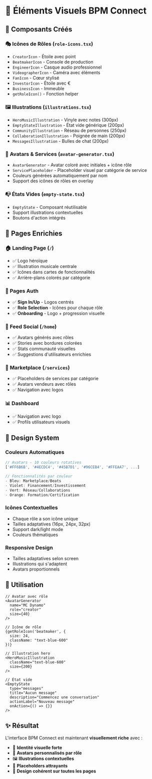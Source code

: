 # 🎨 Éléments Visuels BPM Connect

## 📁 Composants Créés

### 🎭 **Icônes de Rôles** (`role-icons.tsx`)
- `CreatorIcon` - Étoile avec point
- `BeatmakerIcon` - Console de production
- `EngineerIcon` - Casque audio professionnel
- `VideographerIcon` - Caméra avec éléments
- `FanIcon` - Cœur stylisé
- `InvestorIcon` - Étoile avec €
- `BusinessIcon` - Immeuble
- `getRoleIcon()` - Fonction helper

### 🖼️ **Illustrations** (`illustrations.tsx`)
- `HeroMusicIllustration` - Vinyle avec notes (300px)
- `EmptyStateIllustration` - État vide générique (200px)
- `CommunityIllustration` - Réseau de personnes (250px)
- `CollaborationIllustration` - Poignée de main (200px)
- `MessagesIllustration` - Bulles de chat (200px)

### 👤 **Avatars & Services** (`avatar-generator.tsx`)
- `AvatarGenerator` - Avatar coloré avec initiales + icône rôle
- `ServicePlaceholder` - Placeholder visuel par catégorie de service
- Couleurs générées automatiquement par nom
- Support des icônes de rôles en overlay

### 📭 **États Vides** (`empty-state.tsx`)
- `EmptyState` - Composant réutilisable
- Support illustrations contextuelles
- Boutons d'action intégrés

## 🎯 **Pages Enrichies**

### 🏠 **Landing Page (`/`)**
- ✅ Logo héroïque
- ✅ Illustration musicale centrale
- ✅ Icônes dans cartes de fonctionnalités
- ✅ Arrière-plans colorés par catégorie

### 🔐 **Pages Auth**
- ✅ **Sign In/Up** - Logos centrés
- ✅ **Role Selection** - Icônes pour chaque rôle
- ✅ **Onboarding** - Logo + progression visuelle

### 📱 **Feed Social (`/home`)**
- ✅ Avatars générés avec rôles
- ✅ Stories avec bordures colorées
- ✅ Stats communauté visuelles
- ✅ Suggestions d'utilisateurs enrichies

### 🛒 **Marketplace (`/services`)**
- ✅ Placeholders de services par catégorie
- ✅ Avatars vendeurs avec rôles
- ✅ Navigation avec logos

### 📊 **Dashboard**
- ✅ Navigation avec logo
- ✅ Profils utilisateurs visuels

## 🎨 **Design System**

### **Couleurs Automatiques**
```javascript
// Avatars - 10 couleurs rotatives
['#FF6B6B', '#4ECDC4', '#45B7D1', '#96CEB4', '#FFEAA7', ...]

// Fonctionnalités par couleur
- Bleu: Marketplace/Beats
- Violet: Financement/Investissement  
- Vert: Réseau/Collaborations
- Orange: Formation/Certification
```

### **Icônes Contextuelles**
- Chaque rôle a son icône unique
- Tailles adaptatives (16px, 24px, 32px)
- Support dark/light mode
- Couleurs thématiques

### **Responsive Design**
- Tailles adaptatives selon screen
- Illustrations qui s'adaptent
- Avatars proportionnels

## 🚀 **Utilisation**

```tsx
// Avatar avec rôle
<AvatarGenerator 
  name="MC Dynamo"
  role="creator"
  size={40}
/>

// Icône de rôle
{getRoleIcon('beatmaker', { 
  size: 24, 
  className: "text-blue-600" 
})}

// Illustration hero
<HeroMusicIllustration 
  className="text-blue-600" 
  size={200} 
/>

// État vide
<EmptyState
  type="messages"
  title="Aucun message"
  description="Commencez une conversation"
  actionLabel="Nouveau message"
  onAction={() => {}}
/>
```

## ✨ **Résultat**

L'interface BPM Connect est maintenant **visuellement riche** avec :
- 🎨 **Identité visuelle forte**
- 👥 **Avatars personnalisés par rôle**
- 🖼️ **Illustrations contextuelles**
- 🎯 **Placeholders attrayants**
- 📱 **Design cohérent sur toutes les pages**
